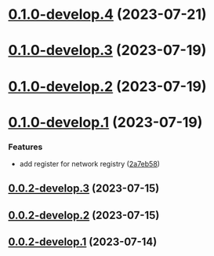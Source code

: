 # [0.1.0-develop.4](https://git.lumeweb.com/LumeWeb/kernel-eth-client/compare/v0.1.0-develop.3...v0.1.0-develop.4) (2023-07-21)

# [0.1.0-develop.3](https://git.lumeweb.com/LumeWeb/kernel-eth-client/compare/v0.1.0-develop.2...v0.1.0-develop.3) (2023-07-19)

# [0.1.0-develop.2](https://git.lumeweb.com/LumeWeb/kernel-eth-client/compare/v0.1.0-develop.1...v0.1.0-develop.2) (2023-07-19)

# [0.1.0-develop.1](https://git.lumeweb.com/LumeWeb/kernel-eth-client/compare/v0.0.2-develop.3...v0.1.0-develop.1) (2023-07-19)


### Features

* add register for network registry ([2a7eb58](https://git.lumeweb.com/LumeWeb/kernel-eth-client/commit/2a7eb58354839bfdea96504f00b17f0841dae869))

## [0.0.2-develop.3](https://git.lumeweb.com/LumeWeb/kernel-eth-client/compare/v0.0.2-develop.2...v0.0.2-develop.3) (2023-07-15)

## [0.0.2-develop.2](https://git.lumeweb.com/LumeWeb/kernel-eth-client/compare/v0.0.2-develop.1...v0.0.2-develop.2) (2023-07-15)

## [0.0.2-develop.1](https://git.lumeweb.com/LumeWeb/kernel-eth-client/compare/v0.0.1...v0.0.2-develop.1) (2023-07-14)
